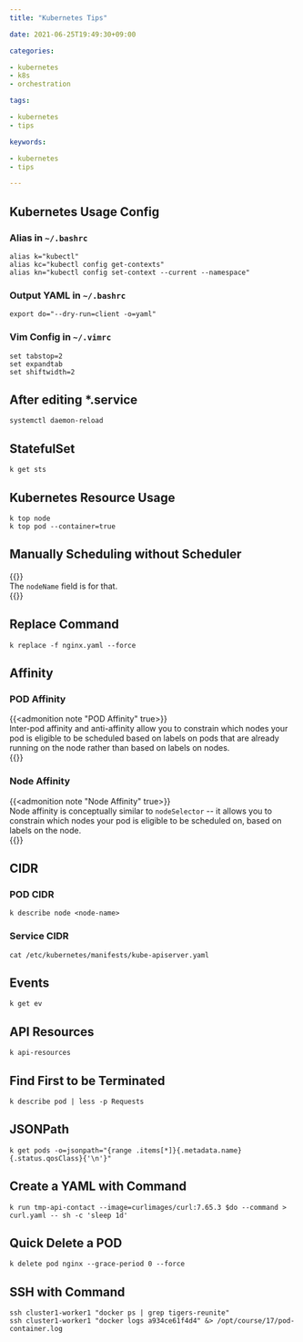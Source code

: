 ```yaml
---
title: "Kubernetes Tips"

date: 2021-06-25T19:49:30+09:00

categories:

- kubernetes
- k8s
- orchestration

tags:

- kubernetes
- tips

keywords:

- kubernetes
- tips

---
```


## Kubernetes Usage Config

### Alias in `~/.bashrc`

```
alias k="kubectl"
alias kc="kubectl config get-contexts"
alias kn="kubectl config set-context --current --namespace"
```

### Output YAML in `~/.bashrc`

```
export do="--dry-run=client -o=yaml"
```

### Vim Config in `~/.vimrc`

```
set tabstop=2
set expandtab
set shiftwidth=2
```

## After editing *.service

```shell
systemctl daemon-reload
```

## StatefulSet

```shell
k get sts
```

## Kubernetes Resource Usage

```shell
k top node
k top pod --container=true
```

## Manually Scheduling without Scheduler

{{<admonition note nodeName true>}}  
The `nodeName` field is for that.  
{{</admonition>}}

## Replace Command

```shell
k replace -f nginx.yaml --force
```

## Affinity

### POD Affinity

{{<admonition note "POD Affinity" true>}}  
Inter-pod affinity and anti-affinity allow you to constrain which nodes your pod is eligible to be scheduled based on labels on pods that are already running on the node rather than based on labels on nodes.  
{{</admonition>}}

### Node Affinity

{{<admonition note "Node Affinity" true>}}  
Node affinity is conceptually similar to `nodeSelector` -- it allows you to constrain which nodes your pod is eligible to be scheduled on, based on labels on the node.  
{{</admonition>}}

## CIDR

### POD CIDR

```shell
k describe node <node-name>
```

### Service CIDR

```shell
cat /etc/kubernetes/manifests/kube-apiserver.yaml
```

## Events

```shell
k get ev
```

## API Resources

```shell
k api-resources
```

## Find First to be Terminated

```shell
k describe pod | less -p Requests
```

## JSONPath

```shell
k get pods -o=jsonpath="{range .items[*]}{.metadata.name} {.status.qosClass}{'\n'}"
```

## Create a YAML with Command

```shell
k run tmp-api-contact --image=curlimages/curl:7.65.3 $do --command > curl.yaml -- sh -c 'sleep 1d'
```

## Quick Delete a POD

```shell
k delete pod nginx --grace-period 0 --force
```

## SSH with Command

```shell
ssh cluster1-worker1 "docker ps | grep tigers-reunite"
ssh cluster1-worker1 "docker logs a934ce61f4d4" &> /opt/course/17/pod-container.log
```